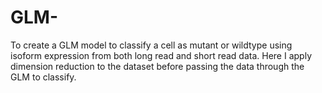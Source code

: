 # GLM-
To create a GLM model to classify a cell as mutant or wildtype using isoform expression from both long read and short read data.
Here I apply dimension reduction to the dataset before passing the data through the GLM to classify. 
